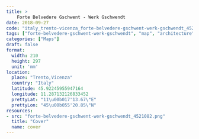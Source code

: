 ```yaml
---
title: > 
    Forte Belvedere Gschwent - Werk Gschwendt
date: 2018-09-27
code: "italy_trento-vicenza_forte-belvedere-gschwent-werk-gschwendt_4521082"
tags: ["forte-belvedere-gschwent-werk-gschwendt", "map", "architecture", "buildings", "Trento,Vicenza", "Italy"]
categories: ["Maps"]
draft: false
format:
  width: 210
  height: 297
  unit: 'mm'
location:
  place: "Trento,Vicenza"
  country: "Italy"
  latitude: 45.92245955947164
  longitude: 11.287132126833452
  prettyLat: "11\u00b017'13.67\"E"
  prettyLon: "45\u00b055'20.85\"N"
resources:
- src: "forte-belvedere-gschwent-werk-gschwendt_4521082.png"
  title: "Cover"
  name: cover
---
```

